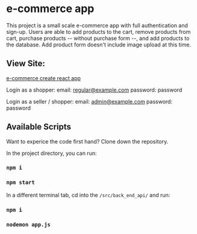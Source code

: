 # e-commerce app

This project is a small scale e-commerce app with full authentication and sign-up. Users are able to add products to the cart, remove products from cart, purchase products -- without purchase form --, and add products to the database. Add product form doesn't include image upload at this time. 

## View Site: 

[e-commerce create react app](https://meaganramey.github.io/e-commerce-app/)

Login as a shopper: 
    email: regular@example.com
    password: password

Login as a seller / shopper: 
    email: admin@example.com
    password: password

## Available Scripts

Want to experice the code first hand? Clone down the repository.

In the project directory, you can run:

### `npm i`
### `npm start`

In a different terminal tab, cd into the `/src/back_end_api/` and run:

### `npm i`
### `nodemon app.js`